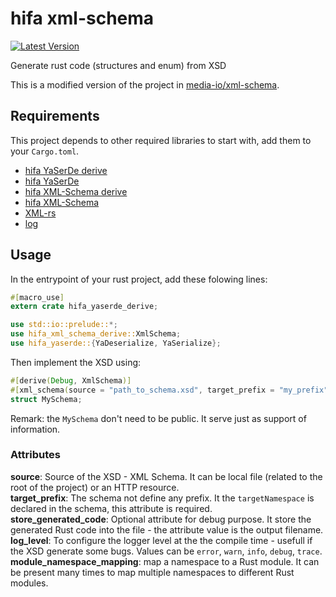 # hifa xml-schema

[![Latest Version]][crates.io]

[Latest Version]: https://img.shields.io/crates/v/hifa-xml-schema.svg
[crates.io]: https://crates.io/crates/hifa-xml-schema

Generate rust code (structures and enum) from XSD

This is a modified version of the project in [media-io/xml-schema](https://github.com/media-io/xml-schema).

## Requirements

This project depends to other required libraries to start with, add them to your `Cargo.toml`.

- [hifa YaSerDe derive](https://crates.io/crates/hifa_yaserde_derive)
- [hifa YaSerDe](https://crates.io/crates/hifa_yaserde)
- [hifa XML-Schema derive](https://crates.io/crates/hifa-xml-schema-derive)
- [hifa XML-Schema](https://crates.io/crates/hifa-xml-schema)
- [XML-rs](https://crates.io/crates/xml-rs)
- [log](https://crates.io/crates/log)

## Usage

In the entrypoint of your rust project, add these folowing lines:

```rust
#[macro_use]
extern crate hifa_yaserde_derive;

use std::io::prelude::*;
use hifa_xml_schema_derive::XmlSchema;
use hifa_yaserde::{YaDeserialize, YaSerialize};
```

Then implement the XSD using:

```rust
#[derive(Debug, XmlSchema)]
#[xml_schema(source = "path_to_schema.xsd", target_prefix = "my_prefix")]
struct MySchema;
```

Remark: the `MySchema` don't need to be public. It serve just as support of information.

### Attributes

**source**: Source of the XSD - XML Schema. It can be local file (related to the root of the project) or an HTTP resource.  
**target_prefix**: The schema not define any prefix. It the `targetNamespace` is declared in the schema, this attribute is required.  
**store_generated_code**: Optional attribute for debug purpose. It store the generated Rust code into the file - the attribute value is the output filename.  
**log_level**: To configure the logger level at the the compile time - usefull if the XSD generate some bugs. Values can be `error`, `warn`, `info`, `debug`, `trace`.  
**module_namespace_mapping**: map a namespace to a Rust module. It can be present many times to map multiple namespaces to different Rust modules.
